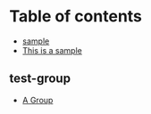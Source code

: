 # Table of contents

* [sample](README.md)
* [This is a sample](this-is-a-sample.md)

## test-group

* [A Group](test-group/a-group.md)

